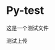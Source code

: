<!--
 * @Author: your name
 * @Date: 2022-03-28 16:14:51
 * @LastEditTime: 2022-03-28 16:27:25
 * @LastEditors: Please set LastEditors
 * @Description: 打开koroFileHeader查看配置 进行设置: https://github.com/OBKoro1/koro1FileHeader/wiki/%E9%85%8D%E7%BD%AE
 * @FilePath: \sssd:\python-student\Py-test\Py-test\README.md
-->

# Py-test

这是一个测试文件

测试上传
